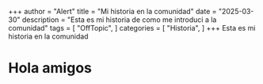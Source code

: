 +++
author = "Alert"
title = "Mi historia en la comunidad"
date = "2025-03-30"
description = "Esta es mi historia de como me introduci a la comunidad"
tags = [
    "OffTopic",
]
categories = [
    "Historia",
]
+++
Esta es mi historia en la comunidad 
<!--more-->
# Hola amigos 


